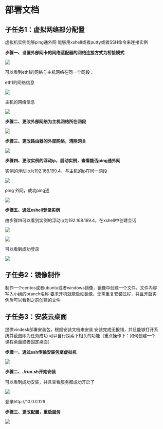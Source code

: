 # 部署文档

## 子任务1：虚拟网络部分配置

虚拟机实例能够ping通外网
能够用xshell或者putty或者SSH命令来连接实例

**步骤一、设置外部网卡的网络适配器的网络连接方式为桥接模式**

![](https://github.com/CourseCloudDesktop/cloudDesktop/blob/mlp-develop/task4/images/%E7%BD%91%E7%BB%9C%E8%BF%9E%E6%8E%A5.png)

可以看到eth1的网络与主机网络在同一个网段：

eth1的网络信息

![](https://github.com/CourseCloudDesktop/cloudDesktop/blob/mlp-develop/task4/images/eth1%20%E7%BD%91%E7%BB%9C%E4%BF%A1%E6%81%AF.png)

主机的网络信息

![](https://github.com/CourseCloudDesktop/cloudDesktop/blob/mlp-develop/task4/images/%E4%B8%BB%E6%9C%BA%E7%BD%91%E7%BB%9C%E4%BF%A1%E6%81%AF.png)

**步骤二、更改外部网络为主机网络所在网段**

![](https://github.com/CourseCloudDesktop/cloudDesktop/blob/mlp-develop/task4/images/%E5%A4%96%E9%83%A8%E7%BD%91%E7%BB%9C%E8%AE%BE%E7%BD%AE.png)

**步骤三、更改路由器的外部网络，清除网关**

![](https://github.com/CourseCloudDesktop/cloudDesktop/blob/mlp-develop/task4/images/%E8%B7%AF%E7%94%B1%E5%99%A8.png)

**步骤四、更改实例的浮动ip，启动实例，查看能否ping通外网**

实例的浮动ip为192.168.199.4，与主机的ip在同一网段

![](https://github.com/CourseCloudDesktop/cloudDesktop/blob/mlp-develop/task4/images/%E5%AE%9E%E4%BE%8B.png)

ping 外网，成功ping通

![](https://github.com/CourseCloudDesktop/cloudDesktop/blob/mlp-develop/task4/images/ping%E5%A4%96%E7%BD%91.PNG)


**步骤五、通过xshell登录实例**

由步骤四可以看到实例的浮动ip为192.168.199.4，在xshell中创建会话

![](https://github.com/CourseCloudDesktop/cloudDesktop/blob/mlp-develop/task4/images/xshell%E8%BF%9E%E6%8E%A5.png)

![](https://github.com/CourseCloudDesktop/cloudDesktop/blob/mlp-develop/task4/images/xshell%E8%BF%9E%E6%8E%A52.png)

可以看到成功登录

![](https://github.com/CourseCloudDesktop/cloudDesktop/blob/mlp-develop/task4/images/xshell.PNG)


## 子任务2：镜像制作

制作一个centos或者ubuntu或者windows镜像，镜像中创建一个文件，文件内容写入小组的branch名称
要求开机就能启动镜像，无需重复安装过程，并且开启实例后可以看到之前创建的文件


## 子任务3：安装云桌面

提供vindesk部署安装包，根据安装文档来安装
安装完成无报错，并且能够打开系统并截图即为任务成功
可以自行探索下相关的功能（重点操作下：如何创建一个课程桌面或者固定桌面）

**步骤一、通过ssh传输安装包至虚拟机**

![](https://github.com/CourseCloudDesktop/cloudDesktop/blob/mlp-develop/task4/images/%E4%BC%A0%E8%BE%93%E5%AE%89%E8%A3%85%E5%8C%85.png)



**步骤二、./run.sh开始安装**

可以看到成功安装，并且查看服务都成功开启了

![](https://github.com/CourseCloudDesktop/cloudDesktop/blob/mlp-develop/task4/images/%E5%AE%89%E8%A3%85%E6%88%90%E5%8A%9F.png)

登录http://10.0.0.129



**步骤三、更改配置，重启服务**

![](https://github.com/CourseCloudDesktop/cloudDesktop/blob/mlp-develop/task4/images/%E9%87%8D%E6%96%B0%E9%85%8D%E7%BD%AE.png)





